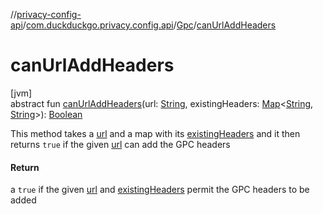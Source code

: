 //[privacy-config-api](../../../index.md)/[com.duckduckgo.privacy.config.api](../index.md)/[Gpc](index.md)/[canUrlAddHeaders](can-url-add-headers.md)

# canUrlAddHeaders

[jvm]\
abstract fun [canUrlAddHeaders](can-url-add-headers.md)(url: [String](https://kotlinlang.org/api/latest/jvm/stdlib/kotlin/-string/index.html), existingHeaders: [Map](https://kotlinlang.org/api/latest/jvm/stdlib/kotlin.collections/-map/index.html)&lt;[String](https://kotlinlang.org/api/latest/jvm/stdlib/kotlin/-string/index.html), [String](https://kotlinlang.org/api/latest/jvm/stdlib/kotlin/-string/index.html)&gt;): [Boolean](https://kotlinlang.org/api/latest/jvm/stdlib/kotlin/-boolean/index.html)

This method takes a [url](can-url-add-headers.md) and a map with its [existingHeaders](can-url-add-headers.md) and it then returns `true` if the given [url](can-url-add-headers.md) can add the GPC headers

#### Return

a `true` if the given [url](can-url-add-headers.md) and [existingHeaders](can-url-add-headers.md) permit the GPC headers to be added
